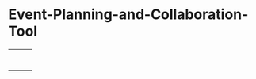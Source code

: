# Event-Planning-and-Collaboration-Tool
||||
|:------------------:|:-------------------:|-------------------------------------------------------------------------------------------------------|
||||
||||
||||
||||
||||
||||
||||
